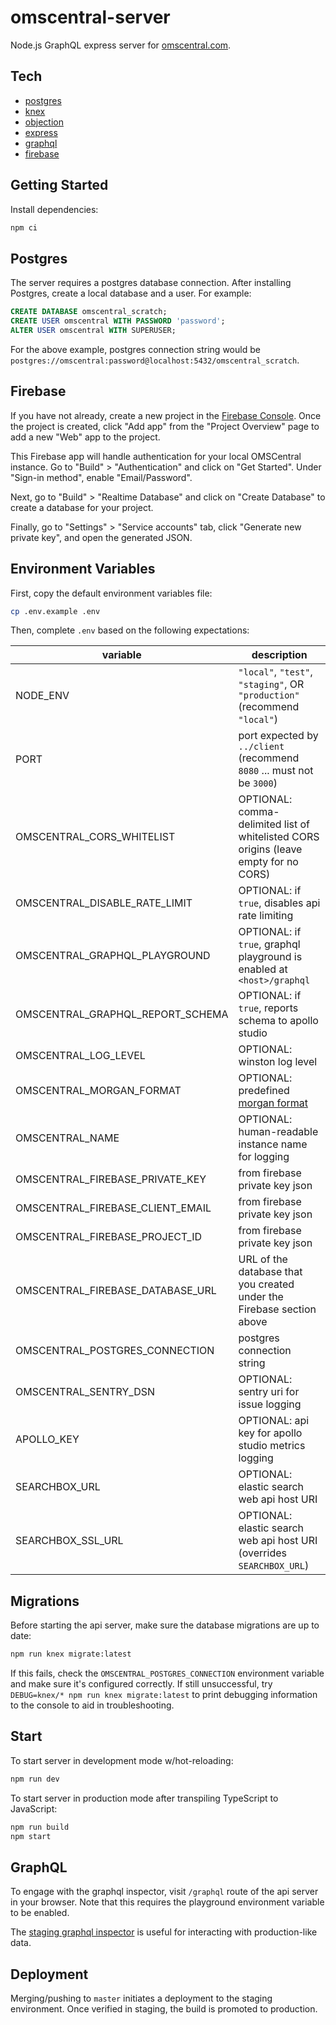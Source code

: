 # omscentral-server

Node.js GraphQL express server for [omscentral.com](https://omscentral.com).

## Tech

- [postgres](https://www.postgresql.org/)
- [knex](http://knexjs.org/)
- [objection](https://vincit.github.io/objection.js/)
- [express](https://expressjs.com/)
- [graphql](https://graphql.org/)
- [firebase](https://firebase.google.com/)

## Getting Started

Install dependencies:

```sh
npm ci
```

## Postgres

The server requires a postgres database connection. After installing Postgres, create a local database and a user. For example:

```sql
CREATE DATABASE omscentral_scratch;
CREATE USER omscentral WITH PASSWORD 'password';
ALTER USER omscentral WITH SUPERUSER;
```

For the above example, postgres connection string would be `postgres://omscentral:password@localhost:5432/omscentral_scratch`.

## Firebase

If you have not already, create a new project in the [Firebase Console](https://console.firebase.google.com). Once the project is created, click "Add app" from the "Project Overview" page to add a new "Web" app to the project. 

This Firebase app will handle authentication for your local OMSCentral instance. Go to "Build" > "Authentication" and click on "Get Started". Under "Sign-in method", enable "Email/Password". 

Next, go to "Build" > "Realtime Database" and click on "Create Database" to create a database for your project. 

Finally, go to "Settings" > "Service accounts" tab, click "Generate new private key", and open the generated JSON.

## Environment Variables

First, copy the default environment variables file:

```sh
cp .env.example .env
```

Then, complete `.env` based on the following expectations:

| variable                         | description                                                                                   |
| -------------------------------- | --------------------------------------------------------------------------------------------- |
| NODE_ENV                         | `"local"`, `"test"`, `"staging"`, OR `"production"` (recommend `"local"`)                     |
| PORT                             | port expected by `../client` (recommend `8080` ... must not be `3000`)                        |
| OMSCENTRAL_CORS_WHITELIST        | OPTIONAL: comma-delimited list of whitelisted CORS origins (leave empty for no CORS)          |
| OMSCENTRAL_DISABLE_RATE_LIMIT    | OPTIONAL: if `true`, disables api rate limiting                                               |
| OMSCENTRAL_GRAPHQL_PLAYGROUND    | OPTIONAL: if `true`, graphql playground is enabled at `<host>/graphql`                        |
| OMSCENTRAL_GRAPHQL_REPORT_SCHEMA | OPTIONAL: if `true`, reports schema to apollo studio                                          |
| OMSCENTRAL_LOG_LEVEL             | OPTIONAL: winston log level                                                                   |
| OMSCENTRAL_MORGAN_FORMAT         | OPTIONAL: predefined [morgan format](https://www.npmjs.com/package/morgan#predefined-formats) |
| OMSCENTRAL_NAME                  | OPTIONAL: human-readable instance name for logging                                            |
| OMSCENTRAL_FIREBASE_PRIVATE_KEY  | from firebase private key json                                                                |
| OMSCENTRAL_FIREBASE_CLIENT_EMAIL | from firebase private key json                                                                |
| OMSCENTRAL_FIREBASE_PROJECT_ID   | from firebase private key json                                                                |
| OMSCENTRAL_FIREBASE_DATABASE_URL | URL of the database that you created under the Firebase section above                                                               |
| OMSCENTRAL_POSTGRES_CONNECTION   | postgres connection string                                                                    |
| OMSCENTRAL_SENTRY_DSN            | OPTIONAL: sentry uri for issue logging                                                        |
| APOLLO_KEY                       | OPTIONAL: api key for apollo studio metrics logging                                           |
| SEARCHBOX_URL                    | OPTIONAL: elastic search web api host URI                                                     |
| SEARCHBOX_SSL_URL                | OPTIONAL: elastic search web api host URI (overrides `SEARCHBOX_URL`)                         |

## Migrations

Before starting the api server, make sure the database migrations are up to date:

```sh
npm run knex migrate:latest
```

If this fails, check the `OMSCENTRAL_POSTGRES_CONNECTION` environment variable and make sure it's configured correctly. If still unsuccessful, try `DEBUG=knex/* npm run knex migrate:latest` to print debugging information to the console to aid in troubleshooting.

## Start

To start server in development mode w/hot-reloading:

```sh
npm run dev
```

To start server in production mode after transpiling TypeScript to JavaScript:

```sh
npm run build
npm start
```

## GraphQL

To engage with the graphql inspector, visit `/graphql` route of the api server in your browser. Note that this requires the playground environment variable to be enabled.

The [staging graphql inspector](https://omscentral-api-staging.herokuapp.com/graphql) is useful for interacting with production-like data.

## Deployment

Merging/pushing to `master` initiates a deployment to the staging environment. Once verified in staging, the build is promoted to production.
